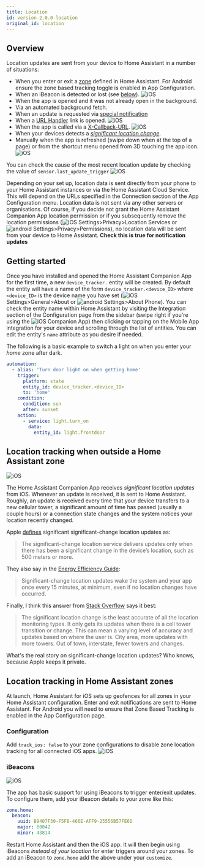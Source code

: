 ```yaml
---
title: Location
id: version-2.0.0-location
original_id: location
---
```


## Overview

Location updates are sent from your device to Home Assistant in a number of situations:
*   When you enter or exit a [zone](https://www.home-assistant.io/components/zone/) defined in Home Assistant. For Android ensure the zone based tracking toggle is enabled in App Configuration.
*   When an iBeacon is detected or lost (see [below](#ibeacons)). ![iOS](assets/apple.svg)
*   When the app is opened and it was not already open in the background.
*   Via an automated background fetch.
*   When an update is requested via [special notification](notifications/location.md)
*   When a [URL Handler](integrations/url-handler.md) link is opened. ![iOS](assets/apple.svg)
*   When the app is called via a [X-Callback-URL](integrations/x-callback-url.md). ![iOS](assets/apple.svg)
*   When your devices detects a [_significant location change_](#location-tracking-when-outside-a-home-assistant-zone).
*   Manually when the app is refreshed (swipe down when at the top of a page) or from the shortcut menu opened from 3D touching the app icon. ![iOS](assets/apple.svg)

You can check the cause of the most recent location update by checking the value of `sensor.last_update_trigger` ![iOS](assets/apple.svg)

Depending on your set up, location data is sent directly from your phone to your Home Assistant instances or via the Home Assistant Cloud Service. This will depend on the URLs specified in the Connection section of the App Configuration menu. Location data is not sent via any other servers or organisations. Of course, if you decide not grant the Home Assistant Companion App location permission or if you subsequently remove the location permissions (![iOS](assets/apple.svg) Settings>Privacy>Location Services or ![android](assets/android.svg) Settings>Privacy>Permissions), no location data will be sent from your device to Home Assistant.
**Check this is true for notification updates**

## Getting started

Once you have installed and opened the Home Assistant Companion App for the first time, a new `device_tracker.` entity will be created. By default the entity will have a name of the form `device_tracker.<device_ID>` where `<device_ID>` is the device name you have set (![iOS](assets/apple.svg) Settings>General>About or ![android](assets/android.svg) Settings>About Phone). You can check the entity name within Home Assistant by visiting the Integration section of the Configuration page from the sidebar (swipe right if you're using the ![iOS](assets/apple.svg) Companion App) then clicking or tapping on the Mobile App integration for your device and scrolling through the list of entities. You can edit the entity's `name` attribute as you desire if needed.

The following is a basic example to switch a light on when you enter your _home_ zone after dark.

```yaml
automation:
  - alias: 'Turn door light on when getting home'
    trigger:
      platform: state
      entity_id: device_tracker.<device_ID>
      to: 'home'
    condition:
      condition: sun
      after: sunset
    action:
      - service: light.turn_on
        data:
          entity_id: light.frontdoor
```

## Location tracking when outside a Home Assistant zone

![iOS](assets/apple.svg)

The Home Assistant Companion App receives _significant location updates_ from iOS. Whenever an update is received, it is sent to Home Assistant. Roughly, an update is received every time that your device transfers to a new cellular tower, a significant amount of time has passed (usually a couple hours) or a connection state changes and the system notices your location recently changed.

Apple [defines][apple-location-programming-guide] significant significant-change location updates as:

> The significant-change location service delivers updates only when there has been a significant change in the device’s location, such as 500 meters or more.

They also say in the [Energy Efficiency Guide][apple-energy-guide]:

> Significant-change location updates wake the system and your app once every 15 minutes, at minimum, even if no location changes have occurred.

Finally, I think this answer from [Stack Overflow][stackoverflow] says it best:

> The significant location change is the least accurate of all the location monitoring types. It only gets its updates when there is a cell tower transition or change. This can mean a varying level of accuracy and updates based on where the user is. City area, more updates with more towers. Out of town, interstate, fewer towers and changes.

What's the real story on significant-change location updates? Who knows, because Apple keeps it private.

## Location tracking in Home Assistant zones

At launch, Home Assistant for iOS sets up geofences for all zones in your Home Assistant configuration. Enter and exit notifications are sent to Home Assistant.  For Android you will need to ensure that Zone Based Tracking is enabled in the App Configuration page.

### Configuration

Add `track_ios: false` to your zone configurations to disable zone location tracking for all connected iOS apps. ![iOS](assets/apple.svg)

### iBeacons

![iOS](assets/apple.svg)

The app has basic support for using iBeacons to trigger enter/exit updates. To configure them, add your iBeacon details to your zone like this:

```yaml
zone.home:
  beacon:
    uuid: B9407F30-F5F8-466E-AFF9-25556B57FE6D
    major: 60042
    minor: 43814
```

Restart Home Assistant and then the iOS app. It will then begin using iBeacons _instead of your location_ for enter triggers around your zones. To add an iBeacon to `zone.home` add the above under your `customize`.

[apple-energy-guide]: https://developer.apple.com/library/content/documentation/Performance/Conceptual/EnergyGuide-iOS/LocationBestPractices.html#//apple_ref/doc/uid/TP40015243-CH24-SW4
[apple-location-programming-guide]: https://developer.apple.com/library/content/documentation/UserExperience/Conceptual/LocationAwarenessPG/CoreLocation/CoreLocation.html#//apple_ref/doc/uid/TP40009497-CH2-SW9
[stackoverflow]: http://stackoverflow.com/a/13331625/486182
